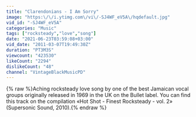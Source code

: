 ```yaml
---
title: "Clarendonians - I Am Sorry"
image: "https:\/\/i.ytimg.com\/vi\/-SJ4WF_eV5A\/hqdefault.jpg"
vid_id: "-SJ4WF_eV5A"
categories: "Music"
tags: ["rocksteady","love","song"]
date: "2021-06-23T03:59:08+03:00"
vid_date: "2011-03-07T19:49:30Z"
duration: "PT3M3S"
viewcount: "423530"
likeCount: "2294"
dislikeCount: "48"
channel: "VintageBlackMusicPD"
---
```

{% raw %}Aching rocksteady love song by one of the best Jamaican vocal groups originally released in 1969 in the UK on the Bullet label. You can find this track on the compilation «Hot Shot - Finest Rocksteady - vol. 2» (Supersonic Sound, 2010).{% endraw %}
